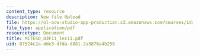 ```yaml
---
content_type: resource
description: New file Upload
file: https://ol-ocw-studio-app-production.s3.amazonaws.com/courses/ids-900-doctoral-seminar-in-engineering-systems-fall-2011/87524c2adde3dfdad8812a3876a4b259_MITESD_83F11_lec11.pdf
file_type: application/pdf
resourcetype: Document
title: MITESD_83F11_lec11.pdf
uid: 87524c2a-dde3-dfda-d881-2a3876a4b259
---
```

